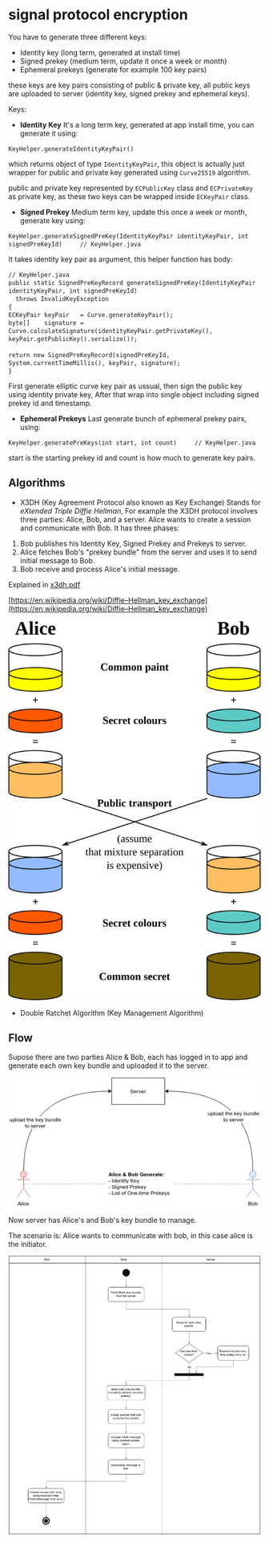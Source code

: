 # signal protocol encryption

You have to generate three different keys:
- Identity key (long term, generated at install time)
- Signed prekey (medium term, update it once a week or month)
- Ephemeral prekeys (generate for example 100 key pairs)

these keys are key pairs consisting of public & private key, all public keys are
uploaded to server (identity key, signed prekey and ephemeral keys).

Keys:

- **Identity Key**
It's a long term key, generated at app install time, you can generate it using:
```
KeyHelper.generateIdentityKeyPair()
```
which returns object of type `IdentityKeyPair`, this object is actually just wrapper for
public and private key generated using `Curve25519` algorithm.

public and private key represented by `ECPublicKey` class and `ECPrivateKey` as private key, as these two keys can be wrapped inside `ECKeyPair` class.

- **Signed Prekey**
Medium term key, update this once a week or month, generate key using:
```
KeyHelper.generateSignedPreKey(IdentityKeyPair identityKeyPair, int signedPreKeyId)		// KeyHelper.java
```
It takes identity key pair as argument, this helper function has body:

```
// KeyHelper.java
public static SignedPreKeyRecord generateSignedPreKey(IdentityKeyPair identityKeyPair, int signedPreKeyId)
  throws InvalidKeyException
{
ECKeyPair keyPair   = Curve.generateKeyPair();
byte[]    signature = Curve.calculateSignature(identityKeyPair.getPrivateKey(), keyPair.getPublicKey().serialize());

return new SignedPreKeyRecord(signedPreKeyId, System.currentTimeMillis(), keyPair, signature);
}
```

First generate elliptic curve key pair as ussual, then sign the public key using identity private key,
After that wrap into single object including signed prekey id and timestamp.

- **Ephemeral Prekeys**
Last generate bunch of ephemeral prekey pairs, using:
```
KeyHelper.generatePreKeys(int start, int count)		// KeyHelper.java
```
start is the starting prekey id and count is how much to generate key pairs.

## Algorithms
- X3DH (Key Agreement Protocol also known as Key Exchange)
Stands for *eXtended Triple Diffie Hellman*, For example the X3DH protocol involves three parties: Alice, Bob, and a server. Alice wants to create a session and communicate with Bob.
It has three phases:
1. Bob publishes his Identity Key, Signed Prekey and Prekeys to server.
2. Alice fetches Bob's "prekey bundle" from the server and uses it to send initial message to Bob.
3. Bob receive and process Alice's initial message.

Explained in [x3dh.pdf](docs/x3dh.pdf)

[https://en.wikipedia.org/wiki/Diffie–Hellman_key_exchange](https://en.wikipedia.org/wiki/Diffie–Hellman_key_exchange)

![](images/Diffie-Hellman_Key_Exchange.svg)

- Double Ratchet Algorithm (Key Management Algorithm)

## Flow

Supose there are two parties Alice & Bob, each has logged in to app and generate each own key bundle and uploaded it to the server.

![](images/exchange.png)

Now server has Alice's and Bob's key bundle to manage.

The scenario is: Alice wants to communicate with bob, in this case alice is the initiator.

![](images/act_diag.png)